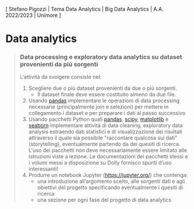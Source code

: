 [ Stefano Pigozzi | Tema Data Analytics | Big Data Analytics | A.A. 2022/2023 | Unimore ]

# Data analytics

> ### Data processing e exploratory data analytics su dataset provenienti da più sorgenti
> 
> L’attività da svolgere consiste nel:
>
> 1. Scegliere due o più dataset provenienti da due o più sorgenti.  
>     * Il dataset finale deve essere costituito almeno da due file.
> 2. Usando [pandas](https://pandas.pydata.org/) implementare le operazioni di data processing necessarie (principalmente join e selezioni) per mettere in collegamento i dataset e per preparare i dati al passo successivo
> 3. Usando pacchetti Python quali [pandas](https://pandas.pydata.org/), [scipy](https://scipy.org/), [matplotlib](https://matplotlib.org/) e [seaborn](https://seaborn.pydata.org/) implementare attività di data cleaning, exploratory data analysis estraendo dati statistici e di visualizzazione dei risultati attraverso il quale sia possibile "raccontare qualcosa sui dati" (storytelling), eventualmente partendo da dei quesiti di ricerca.  
>    L'uso dei pacchetti non deve necessariamente essere limitato alle istruzioni viste a lezione. Le documentazioni dei pacchetti stessi e i volumi messi a disposizione su Dolly fornisco spunti d’uso interessanti!
> 4. Produrre un notebook Jupyter (https://jupyter.org/) che contenga:
>     * una introduzione all’argomento scelto, alle sorgenti dati e agli obiettivi del progetto specificando eventualmente i quesiti di ricerca
>     * una sezione per ogni fase del progetto di data analytics
